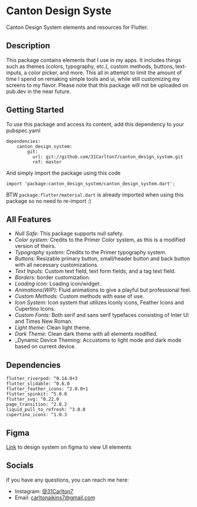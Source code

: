 # Canton Design Syste

Canton Design System elements and resources for Flutter.

## Description
This package contains elements that I use in my apps. It includes things such as themes (colors, typography, etc.), custom methods, buttons, text-inputs, a color picker, and more. This all in attempt to limit the amount of time I spend on remaking simple tools and ui, while still customizing my screens to my flavor. Please note that this package will not be uploaded on pub.dev in the near future.

## Getting Started
To use this package and access its content, add this dependency to your pubspec.yaml
``` 
dependencies:
    canton_design_system:
        git:
          url: git://github.com/31Carlton7/canton_design_system.git
          ref: master
```
And simply import the package using this code
```
import 'package:canton_design_system/canton_design_system.dart';
```
BTW ```package:flutter/material.dart``` is already imported when using this package so no need to re-import :)

## All Features
- _Null Safe:_ This package supports null safety.
- _Color system:_ Credits to the Primer Color system, as this is a modified version of theirs.
- _Typography system:_ Credits to the Primer typography system.
- _Buttons:_ Resizable primary button, small/header button and back button with all necessary customizations.
- _Text Inputs:_ Custom text field, text form fields, and a tag text field.
- _Borders:_ border customization.
- _Loading icon:_ Loading icon/widget.
- _Animations(WIP):_ Fluid animations to give a playful but professional feel.
- _Custom Methods:_ Custom methods with ease of use.
- _Icon System:_ Icon system that utilizes Iconly icons, Feather Icons and Cupertino Icons.
- _Custom Fonts:_ Both serif and sans serif typefaces consisting of Inter UI and Times New Roman.
- _Light theme:_ Clean light theme.
- _Dark Theme:_ Clean dark theme with all elements modified.
- _Dynamic Device Theming: Accustoms to light mode and dark mode based on current device.

## Dependencies
```
flutter_riverpod: ^0.14.0+3
flutter_slidable: ^0.6.0
flutter_feather_icons: ^2.0.0+1
flutter_spinkit: ^5.0.0
flutter_svg: ^0.22.0
page_transition: ^2.0.2
liquid_pull_to_refresh: ^3.0.0
cupertino_icons: ^1.0.3
```

## Figma
[Link](https://www.figma.com/file/CNpY1mP3jfeAUPW3Dhf3l5/Canton-Design-System?node-id=0%3A1) to design system on figma to view UI elements

## Socials
If you have any questions, you can reach me here:

- Instagram: [@31Carlton7](https://www.instagram.com/31carlton7/)
- Email: carltonaikins7@gmail.com
